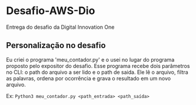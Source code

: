 # Desafio-AWS-Dio

Entrega do desafio da Digital Innovation One

## Personalização no desafio

Eu criei o programa 'meu_contador.py' e o usei no lugar do programa proposto pelo expositor do desafio. Esse programa recebe dois parâmetros no CLI: o path do arquivo a ser lido e o path de saida. Ele lê o arquivo, filtra as palavras, ordena por ocorrência e grava o resultado em um novo arquivo.

Ex: ```Python3 meu_contador.py <path_entrada> <path_saída>```
